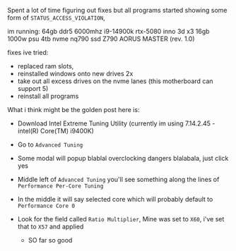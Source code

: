 Spent a lot of time figuring out fixes but all programs started showing some form of `STATUS_ACCESS_VIOLATION`, 

im running:
64gb ddr5 6000mhz
i9-14900k
rtx-5080 inno 3d x3 16gb
1000w psu
4tb nvme nq790 ssd
Z790 AORUS MASTER (rev. 1.0)

fixes ive tried:
- replaced ram slots,
- reinstalled windows onto new drives 2x
- take out all excess drives on the nvme lanes (this motherboard can support 5)
- reinstall all programs

What i think might be the golden post here is:

- Download Intel Extreme Tuning Utility (currently im using 7.14.2.45 - intel(R) Core(TM) i9400K)
- Go to `Advanced Tuning`
- Some modal will popup blablal overclocking dangers blalabala, just click yes
- Middle left of `Advanced Tuning` you'll see something along the lines of `Performance Per-Core Tuning`

- In the middle it will say selected core which will probably default to `Performance Core 0`
- Look for the field called `Ratio Multiplier`, Mine was set to `X60`, i've set that to `X57` and applied

  - SO far so good
